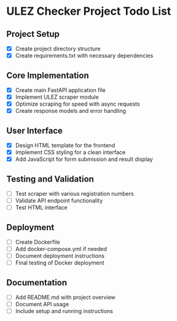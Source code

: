 # ULEZ Checker Project Todo List

## Project Setup
- [x] Create project directory structure
- [x] Create requirements.txt with necessary dependencies

## Core Implementation
- [x] Create main FastAPI application file
- [x] Implement ULEZ scraper module
- [x] Optimize scraping for speed with async requests
- [x] Create response models and error handling

## User Interface
- [x] Design HTML template for the frontend
- [x] Implement CSS styling for a clean interface
- [x] Add JavaScript for form submission and result display

## Testing and Validation
- [ ] Test scraper with various registration numbers
- [ ] Validate API endpoint functionality
- [ ] Test HTML interface

## Deployment
- [ ] Create Dockerfile
- [ ] Add docker-compose.yml if needed
- [ ] Document deployment instructions
- [ ] Final testing of Docker deployment

## Documentation
- [ ] Add README.md with project overview
- [ ] Document API usage
- [ ] Include setup and running instructions
